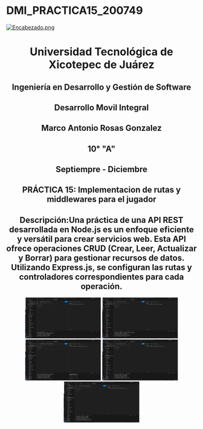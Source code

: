 # DMI_PRACTICA15_200749

[![Encabezado.png](https://i.postimg.cc/PJKtvHNC/Encabezado.png)](https://postimg.cc/K3kXCdPb)

<div align="center">
  
# Universidad Tecnológica de Xicotepec de Juárez

## Ingeniería en Desarrollo y Gestión de Software

## Desarrollo Movil Integral

## Marco Antonio Rosas Gonzalez
 
## 10° "A"

## Septiempre - Diciembre

## PRÁCTICA 15: Implementacion de rutas y middlewares para el jugador

## Descripción:Una práctica de una API REST desarrollada en Node.js es un enfoque eficiente y versátil para crear servicios web. Esta API ofrece operaciones CRUD (Crear, Leer, Actualizar y Borrar) para gestionar recursos de datos. Utilizando Express.js, se configuran las rutas y controladores correspondientes para cada operación.

<p align="center">
<img src="./img/2.png" width="200" alt="Captura de Pantalla 1">
<img src="./img/1.png" width="200" alt="Captura de Pantalla 2">
<img src="./img/3.png" width="200" alt="Captura de Pantalla 3">
<img src="./img/4.png" width="200" alt="Captura de Pantalla 4">
<img src="./img/5.png" width="200" alt="Captura de Pantalla 5">
